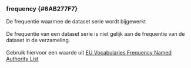 ### frequency {#6AB277F7}
De frequentie waarmee de dataset serie wordt bijgewerkt
<br/>
<br/>
De frequentie van een dataset serie is niet gelijk aan de frequentie van de dataset in de verzameling.
<br/>
<br/>
Gebruik hiervoor een waarde uit <a href='http://publications.europa.eu/resource/authority/frequency' target='_blank'>EU Vocabularies Frequency Named Authority List</a>
